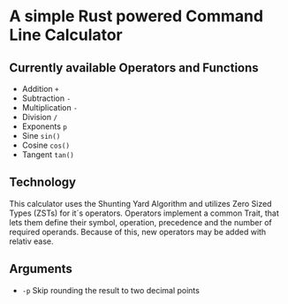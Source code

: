 # A simple Rust powered Command Line Calculator

## Currently available Operators and Functions
* Addition `+`
* Subtraction `-`
* Multiplication `-`
* Division `/`
* Exponents `p`
* Sine `sin()`
* Cosine `cos()`
* Tangent `tan()`

## Technology

This calculator uses the Shunting Yard Algorithm and utilizes Zero Sized Types (ZSTs) for it´s operators.
Operators implement a common Trait, that lets them define their symbol, operation, precedence and the number of required operands.
Because of this, new operators may be added with relativ ease.

## Arguments

* `-p` Skip rounding the result to two decimal points  
